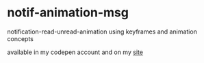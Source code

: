 # notif-animation-msg

notification-read-unread-animation using keyframes and animation concepts

available in my codepen account and on my [site](https://notif-animation-msg.vercel.app/)
